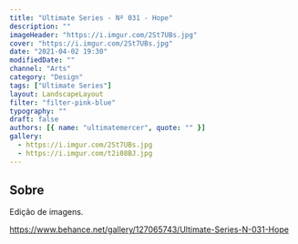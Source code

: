 ```yaml
---
title: "Ultimate Series - Nº 031 - Hope"
description: ""
imageHeader: "https://i.imgur.com/2St7UBs.jpg"
cover: "https://i.imgur.com/2St7UBs.jpg"
date: "2021-04-02 19:30"
modifiedDate: ""
channel: "Arts"
category: "Design"
tags: ["Ultimate Series"]
layout: LandscapeLayout
filter: "filter-pink-blue"
typography: ""
draft: false
authors: [{ name: "ultimatemercer", quote: "" }]
gallery:
  - https://i.imgur.com/2St7UBs.jpg
  - https://i.imgur.com/t2i08BJ.jpg
---
```


## Sobre

Edição de imagens.

https://www.behance.net/gallery/127065743/Ultimate-Series-N-031-Hope
